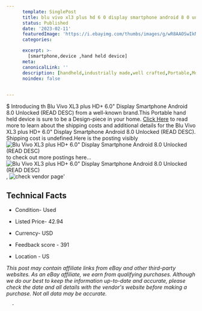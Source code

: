 ```yaml
---
      template: SinglePost
      title: blu vivo xl3 plus hd 6 0 display smartphone android 8 0 unlocked read desc 
      status: Published
      date: '2023-02-11'
      featuredImage: 'https://i.ebayimg.com/thumbs/images/g/wR8AAOSwIkNiTNOQ/s-l225.jpg'
      categories: 

      excerpt: >-
        [smartphone,device ,hand held device]
      meta:
      canonicalLink: ''
      description: [handheld,industrially made,well crafted,Portable,Mobile,Compact,Convenient,Lightweight,Maneuverable,Man-portable,Miniature,Carriable,Hand-held,Light,Holdable,Transportable,Mobile device,Pocket-sized,On-the-go,Wireless,Cordless,Compact size,Convenient size, smartphone,device ,hand held device]
      noindex: false
      

---
```

$
      Introducing th Blu Vivo XL3 plus HD+ 6.0" Display Smartphone Android 8.0 Unlocked (READ DESC) from a well-known brand.This Portable hand held device is sure to be a Design-piece in your home. [Click Here](https://www.ebay.com/itm/295450814588?hash=item44ca3da87c%3Ag%3AwR8AAOSwIkNiTNOQ&mkevt=1&mkcid=1&mkrid=711-53200-19255-0&campid=%253CePNCampaignId%253E&customid=%253CreferenceId%253E&toolid=10049) to read more to learn about the shipping costs and additional details for the Blu Vivo XL3 plus HD+ 6.0" Display Smartphone Android 8.0 Unlocked (READ DESC). Shipping cost is undefined.Here is the posting visibly ![Blu Vivo XL3 plus HD+ 6.0" Display Smartphone Android 8.0 Unlocked (READ DESC)](https://i.ebayimg.com/thumbs/images/g/wR8AAOSwIkNiTNOQ/s-l225.jpg) to check out more postings here... ![Blu Vivo XL3 plus HD+ 6.0" Display Smartphone Android 8.0 Unlocked (READ DESC)](https://i.ebayimg.com/images/g/wR8AAOSwIkNiTNOQ/s-l1600.jpg), ![check vendor page](https://origin-galleryplus.ebayimg.com/ws/web/295450814588_2_0_1/225x225.jpg,https://origin-galleryplus.ebayimg.com/ws/web/295450814588_3_0_1/225x225.jpg,https://origin-galleryplus.ebayimg.com/ws/web/295450814588_4_0_1/225x225.jpg,https://origin-galleryplus.ebayimg.com/ws/web/295450814588_5_0_1/225x225.jpg)'

      

 ## Technical Facts 



     
      

 - Condition- Used 


      

 - Listed Price- 42.94 


      

 - Currency- USD 


      

 - Feedback score - 391 


      

 - Location - US 


      
      

 *_This post may contain affiliate links from eBay and other third-party websites. As an eBay affiliate, we earn from qualifying purchases. Although we do our best to keep the information up-to-date and accurate, please check the date and all details with the vendor's website before making a purchase. Not all data may be accurate._*




      -
